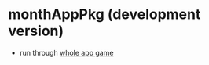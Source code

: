 # monthAppPkg (development version)

* run through [whole app game](https://mjfrigaard.github.io/shinyap/whole_game.html) 
